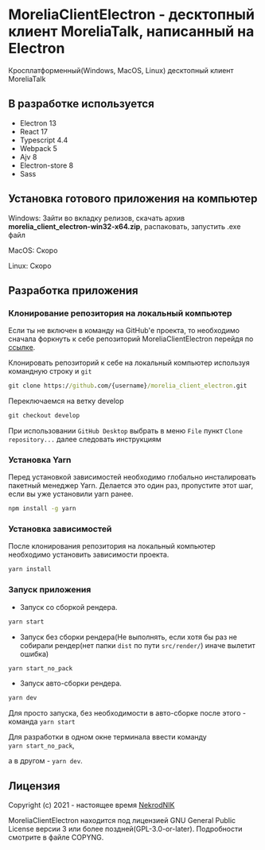 # MoreliaClientElectron - десктопный клиент MoreliaTalk, написанный на Electron
Кросплатформенный(Windows, MacOS, Linux) десктопный клиент MoreliaTalk
## В разработке используется
- Electron 13
- React 17
- Typescript 4.4
- Webpack 5
- Ajv 8
- Electron-store 8
- Sass

## Установка готового приложения на компьютер

Windows: Зайти во вкладку релизов, скачать архив **morelia_client_electron-win32-x64.zip**, распаковать, запустить .exe файл

MacOS: Скоро

Linux: Скоро

## Разработка приложения
### Клонирование репозитория на локальный компьютер

Если ты не включен в команду на GitHub'е проекта, то необходимо сначала форкнуть к себе репозиторий MoreliaClientElectron перейдя по [ссылке](https://github.com/MoreliaTalk/morelia_client_electron/fork).

Клонировать репозиторий к себе на локальный компьютер используя командную строку и `git`

``` cmd
git clone https://github.com/{username}/morelia_client_electron.git
```

Переключаемся на ветку develop

```cmd
git checkout develop
```

При использовании `GitHub Desktop` выбрать в меню `File` пункт `Clone repository...` далее следовать инструкциям

### Установка Yarn

Перед установкой зависимостей необходимо глобально инсталировать пакетный менеджер Yarn. Делается это один раз, пропустите этот шаг, если вы уже установили yarn ранее.

``` cmd
npm install -g yarn
```

### Установка зависимостей

После клонирования репозитория на локальный компьютер необходимо установить зависимости проекта.

``` cmd
yarn install
```

### Запуск приложения

- Запуск со сборкой рендера.

``` cmd
yarn start
```

- Запуск без сборки рендера(Не выполнять, если хотя бы раз не собирали рендер(нет папки `dist` по пути `src/render/`) иначе вылетит ошибка)

``` cmd
yarn start_no_pack
```

- Запуск авто-сборки рендера.

``` cmd
yarn dev
```

Для просто запуска, без необходимости в авто-сборке после этого - команда `yarn start`

Для разработки в одном окне терминала ввести команду `yarn start_no_pack`,

а в другом - `yarn dev`.

## Лицензия

Copyright (c) 2021 - настоящее время [NekrodNIK](https://github.com/NekrodNIK)

MoreliaClientElectron находится под лицензией GNU General Public License версии 3 или более поздней(GPL-3.0-or-later). Подробности смотрите в файле COPYNG.

